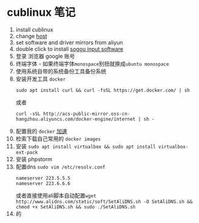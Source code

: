 # cublinux 笔记
1. install cublinux
2. change [host](https://raw.githubusercontent.com/racaljk/hosts/master/hosts)
3. set software and driver mirrors from aliyun
4. double click to install [sogou input software](http://pinyin.sogou.com/linux/download.php?f=linux&bit=64)
5. 登录 浏览器 google 账号
6. 终端字体 - 如果终端字体`monospace`别扭就换成`ubuntu monospace`
7. 使用系统自带的系统备份工具备份系统
8. 安装开发工具 `docker`
    ```
    sudo apt install curl && curl -fsSL https://get.docker.com/ | sh
    ```
    或者
    ```
    curl -sSL http://acs-public-mirror.oss-cn-hangzhou.aliyuncs.com/docker-engine/internet | sh -
    ```
9. 配置我的 `docker` [加速](https://cr.console.aliyun.com/?#/docker/booster)
10. 检索下载自己常用的 `docker images`
11. 安装 `sudo apt install virtualbox && sudo apt install virtualbox-ext-pack`
12. 安装 phpstorm
13. 配置dns `sudo vim /etc/resolv.conf`
    ```
    nameserver 223.5.5.5
    nameserver 223.6.6.6
    ```
    或者直接使用ali脚本自动配置`wget http://www.alidns.com/static/soft/SetAliDNS.sh -O SetAliDNS.sh && chmod +x SetAliDNS.sh && sudo ./SetAliDNS.sh`
14. 的
